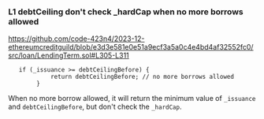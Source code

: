 ### L1 debtCeiling don't check _hardCap when  no more borrows allowed 


https://github.com/code-423n4/2023-12-ethereumcreditguild/blob/e3d3e581e0e51a9ecf3a5a0c4e4bd4af32552fc0/src/loan/LendingTerm.sol#L305-L311



```solidity 
   if (_issuance >= debtCeilingBefore) {
            return debtCeilingBefore; // no more borrows allowed
        }

```

When no more borrow allowed,  it will return the minimum value of `_issuance` and `debtCeilingBefore`, but don't check the `_hardCap`. 

